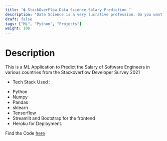 ```yaml
---
title: "💲 StackOverFlow Data Science Salary Prediction "
description: "Data Science is a very lucrative profession. Do you want to know how much they were paid in 2021, click here!"
draft: false
tags: ["ML", "Python", "Projects"]
weight: 106
---
```


# Description

This is a ML Application to Predict the Salary of Software Engineers in various countries from the Stackoverflow Developer Survey 2021

* Tech Stack Used :
- Python
- Numpy
- Pandas 
- sklearn 
- Tensorflow
- Streamlit and Bootstrap for the frontend
- Heroku for Deployment.

Find the Code [here]("https://github.com/vedanthv/SalaryPrediction")
